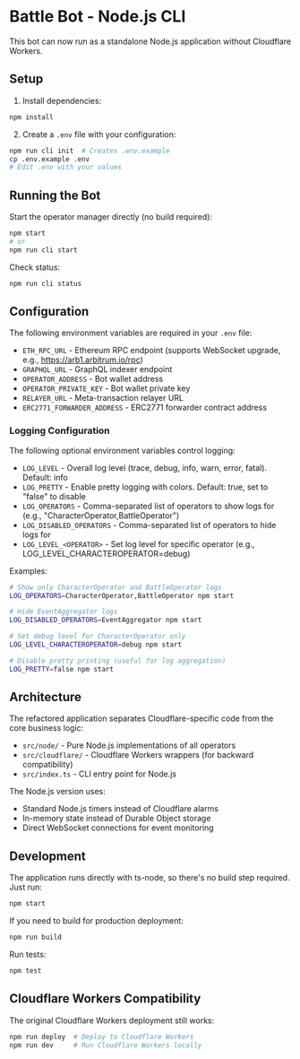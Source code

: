 # Battle Bot - Node.js CLI

This bot can now run as a standalone Node.js application without Cloudflare Workers.

## Setup

1. Install dependencies:
```bash
npm install
```

2. Create a `.env` file with your configuration:
```bash
npm run cli init  # Creates .env.example
cp .env.example .env
# Edit .env with your values
```

## Running the Bot

Start the operator manager directly (no build required):
```bash
npm start
# or
npm run cli start
```

Check status:
```bash
npm run cli status
```

## Configuration

The following environment variables are required in your `.env` file:

- `ETH_RPC_URL` - Ethereum RPC endpoint (supports WebSocket upgrade, e.g., https://arb1.arbitrum.io/rpc)
- `GRAPHQL_URL` - GraphQL indexer endpoint
- `OPERATOR_ADDRESS` - Bot wallet address
- `OPERATOR_PRIVATE_KEY` - Bot wallet private key
- `RELAYER_URL` - Meta-transaction relayer URL
- `ERC2771_FORWARDER_ADDRESS` - ERC2771 forwarder contract address

### Logging Configuration

The following optional environment variables control logging:

- `LOG_LEVEL` - Overall log level (trace, debug, info, warn, error, fatal). Default: info
- `LOG_PRETTY` - Enable pretty logging with colors. Default: true, set to "false" to disable
- `LOG_OPERATORS` - Comma-separated list of operators to show logs for (e.g., "CharacterOperator,BattleOperator")
- `LOG_DISABLED_OPERATORS` - Comma-separated list of operators to hide logs for
- `LOG_LEVEL_<OPERATOR>` - Set log level for specific operator (e.g., LOG_LEVEL_CHARACTEROPERATOR=debug)

Examples:
```bash
# Show only CharacterOperator and BattleOperator logs
LOG_OPERATORS=CharacterOperator,BattleOperator npm start

# Hide EventAggregator logs
LOG_DISABLED_OPERATORS=EventAggregator npm start

# Set debug level for CharacterOperator only
LOG_LEVEL_CHARACTEROPERATOR=debug npm start

# Disable pretty printing (useful for log aggregation)
LOG_PRETTY=false npm start
```

## Architecture

The refactored application separates Cloudflare-specific code from the core business logic:

- `src/node/` - Pure Node.js implementations of all operators
- `src/cloudflare/` - Cloudflare Workers wrappers (for backward compatibility)
- `src/index.ts` - CLI entry point for Node.js

The Node.js version uses:
- Standard Node.js timers instead of Cloudflare alarms
- In-memory state instead of Durable Object storage
- Direct WebSocket connections for event monitoring

## Development

The application runs directly with ts-node, so there's no build step required. Just run:
```bash
npm start
```

If you need to build for production deployment:
```bash
npm run build
```

Run tests:
```bash
npm test
```

## Cloudflare Workers Compatibility

The original Cloudflare Workers deployment still works:
```bash
npm run deploy  # Deploy to Cloudflare Workers
npm run dev     # Run Cloudflare Workers locally
```